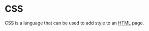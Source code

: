 # CSS



CSS is a language that can be used to add style to an [HTML](/encyclopedia/wiki/HTML) page.